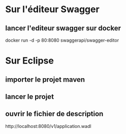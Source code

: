 # Sur l'éditeur Swagger

## lancer l'editeur swagger sur docker
docker run -d -p 80:8080  swaggerapi/swagger-editor 




# Sur Eclipse
## importer le projet maven


## lancer le projet


## ouvrir le fichier de description
http://localhost:8080/v1/application.wadl
